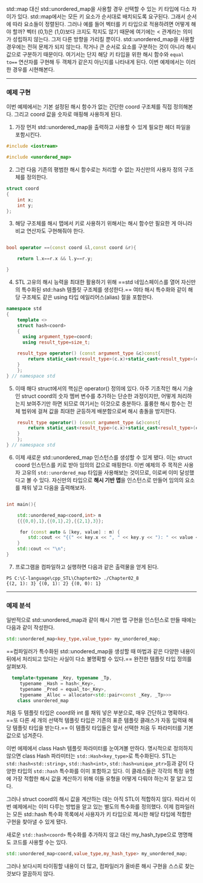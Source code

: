 

std::map 대신 std::unordered_map을 사용할 경우 선택할 수 있는 키 타입에 다소 차이가 있다. std::map에서는 모든 키 요소가 순서대로 배치되도록 요구된다. 그래서 순서에 따라 요소들이 정렬된다. 그러나 예를 들어 벡터를 키 타입으로 적용하려면 어떻게 해야 할까? 벡터 (0,1)은 (1,0)보다 크지도 작지도 않기 때문에 여기에는 < 관계라는 의미가 성립하지 않는다. 그저 다른 방향을 가리킬 뿐이다. std::unordered_map을 사용할 경우에는 전혀 문제가 되지 않는다. 작거나 큰 순서로 요소를 구분하는 것이 아니라 해시 값으로 구분하기 때문이다. 여기서는 단지 해당 키 타입을 위한 해시 함수와 `equal to==` 연산자를 구현해 두 객체가 같은지 아닌지를 나타내게 된다. 이번 예제에서는 이러한 경우를 시현해본다.


---
### 예제 구현

이번 예제에서는 기본 설정된 해시 함수가 없는 간단한 coord 구조체를 직접 정의해본다. 그리고 coord 값을 숫자로 매핑해 사용하게 된다.

1. 가장 먼저 std::unordered_map을 출력하고 사용할 수 있게 필요한 헤더 파일을 포함시킨다.

``` c++
#include <iostream>

#include <unordered_map>
```

2. 그런 다음 기존의 평범한 해시 함수로는 처리할 수 없는 자신만의 사용자 정의 구조체를 정의한다.

``` c++
struct coord
{
    int x;
    int y;
};
```


3. 해당 구조체를 해시 맵에서 키로 사용하기 위해서는 해시 함수만 필요한 게 아니라 비교 연산자도 구현해줘야 한다.

``` c++

bool operator ==(const coord &l,const coord &r){

    return l.x==r.x && l.y==r.y;

}
```


4. STL 고유의 해시 능력을 최대한 활용하기 위해 ==std 네임스페이스를 열어 자신만의 특수화된 std::hash 템플릿 구조체를 생성한다.== 여타 해시 특수화와 같이 해당 구조체도 같은 using 타입 에일리어스(alias) 절을 포함한다.


``` c++
namespace std
{
    template <>
    struct hash<coord>
    {
      using argument_type=coord;
      using result_type=size_t;  

    result_type operator() (const argument_type &c)const{
        return static_cast<result_type>(c.x)+static_cast<result_type>(c.y);
    }
    };
} // namespace std
```


5. 이때 해다 struct에서의 핵심은 operator() 정의에 있다. 아주 기초적인 해시 기술인 struct coord의 숫자 멤버 변수를 추가하는 단순한 과정이지만, 어떻게 처리하는지 보여주기만 하면 되므로 여기서는 이것으로 충분하다. 훌륭한 해시 함수는 전체 범위에 걸쳐 값을 최대한 균등하게 배분함으로써 해시 충돌을 방지한다.

``` c++
    result_type operator() (const argument_type &c)const{
        return static_cast<result_type>(c.x)+static_cast<result_type>(c.y);
    }
    };
} // namespace std
```


6. 이제 새로운 std::unordered_map 인스턴스를 생성할 수 있게 됐다. 이는 struct coord 인스턴스를 키로 받아 임의의 값으로 매핑한다. 이번 예제의 주 목적은 사용자 고유의 `std::unordered_map` 타입을 사용해보는 것이므로, 이로써 이미 달성했다고 볼 수 있다. 자신만의 타입으로 **해시 기반 맵**을 인스턴스로 만들어 임의의 요소를 채워 넣고 다음을 출력해보자.

``` c++

int main(){

    std::unordered_map<coord,int> m
    {{{0,0},1},{{0,1},2},{{2,1},3}};

     for (const auto & [key, value] : m) {
        std::cout << "{(" << key.x << ", " << key.y << "): " << value << "} ";
    }
    std::cout << "\n";
}
```


7. 프로그램을 컴파일하고 실행하면 다음과 같은 출력물을 얻게 된다.

``` shell
PS C:\C-language\cpp_STL\Chapter02> ./Chapter02_8
{(2, 1): 3} {(0, 1): 2} {(0, 0): 1} 
```


---
### 예제 분석


일반적으로 std::unordered_map과 같이 해시 기반 맵 구현을 인스턴스로 만들 때에는 다음과 같이 작성한다.

``` c++
std::unordered_map<key_type,value_type> my_unordered_map;
```

==컴파일러가 특수화된 std::unodered_map을 생성할 때 마법과 같은 다양한 내용이 뒤에서 처리되고 있다는 사실이 다소 불명확할 수 있다.== 완전한 템플릿 타입 정의를 살펴보자.

``` c++
  template<typename _Key, typename _Tp,
     typename _Hash = hash<_Key>,
     typename _Pred = equal_to<_Key>,
     typename _Alloc = allocator<std::pair<const _Key, _Tp>>>
    class unordered_map
```


처음 두 템플릿 타입은 coord와 int 를 채워 넣은 부분으로, 매우 간단하고 명확하다. ==또 다른 세 개의 선택적 템플릿 타입은 기존의 표준 템플릿 클래스가 자동 입력돼 해당 템플릿 타입을 받는다.== 이 템플릿 타입들은 앞서 선택한 처음 두 파라미터를 기본값으로 넘겨준다.


이번 에제에서 class Hash 템플릿 파라미터를 눈여겨볼 만하다. 명시적으로 정의하지 않으면 class Hash 파라미터는 `std::Hash<key_type>`로 특수화된다. STL는 `std::hash<std::string>`, `std::hash<int>`, `std::hash<unique_ptr>`등과 같이 다양한 타입의 `std::hash` 특수화를 이미 포함하고 있다. 이 클래스들은 각각의 특정 유형에 가장 적합한 해시 값을 계산하기 위해 이들 유형을 어떻게 다뤄야 하는지 잘 알고 있다.

그러나 struct coord의 해시 값을 계산하는 데는 아직 STL이 적합하지 않다. 따라서 이번 예제에서는 이미 다루는 방법을 알고 있는 별도의 특수화를 정의했다. 이제 컴파일러는 모든 std::hash 특수화 목록에서 사용자가 키 타입으로 제시한 해당 타입에 적합한 구현을 찾아낼 수 있게 됐다.

새로운 `std::hash<coord>` 특수화를 추가하지 않고 대신 my_hash_type으로 명명해도 코드를 사용할 수는 있다.

``` c++
std::unordered_map<coord,value_type,my_hash_type> my_unordered_map;
```


그러나 보다시피 타이핑할 내용이 더 많고, 컴파일러가 올바른 해시 구현을 스스로 찾는 것보다 깔끔하지 않다.